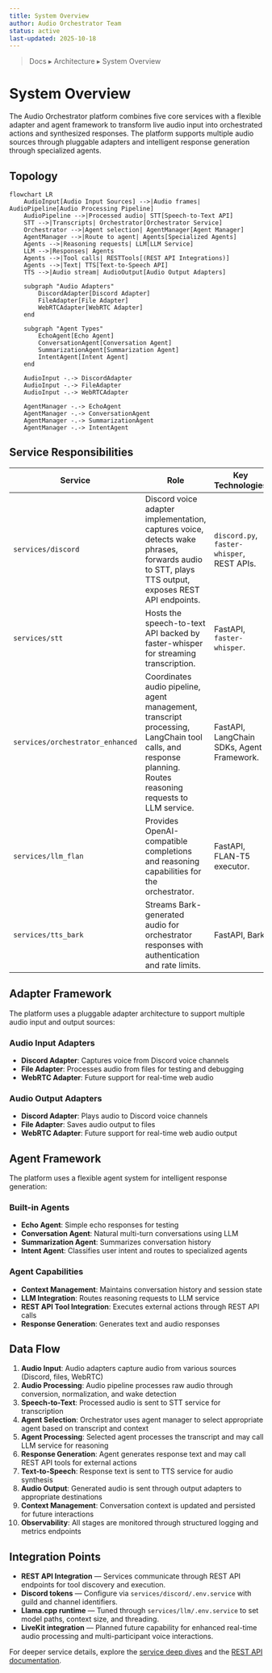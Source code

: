 ```yaml
---
title: System Overview
author: Audio Orchestrator Team
status: active
last-updated: 2025-10-18
---
```


<!-- markdownlint-disable-next-line MD041 -->
> Docs ▸ Architecture ▸ System Overview

# System Overview

<!-- markdownlint-disable MD013 -->
The Audio Orchestrator platform combines five core services with a flexible adapter and agent framework to transform live audio input into orchestrated actions and synthesized responses. The platform supports multiple audio sources through pluggable adapters and intelligent response generation through specialized agents.
<!-- markdownlint-enable MD013 -->

## Topology

```mermaid
flowchart LR
    AudioInput[Audio Input Sources] -->|Audio frames| AudioPipeline[Audio Processing Pipeline]
    AudioPipeline -->|Processed audio| STT[Speech-to-Text API]
    STT -->|Transcripts| Orchestrator[Orchestrator Service]
    Orchestrator -->|Agent selection| AgentManager[Agent Manager]
    AgentManager -->|Route to agent| Agents[Specialized Agents]
    Agents -->|Reasoning requests| LLM[LLM Service]
    LLM -->|Responses| Agents
    Agents -->|Tool calls| RESTTools[(REST API Integrations)]
    Agents -->|Text| TTS[Text-to-Speech API]
    TTS -->|Audio stream| AudioOutput[Audio Output Adapters]

    subgraph "Audio Adapters"
        DiscordAdapter[Discord Adapter]
        FileAdapter[File Adapter]
        WebRTCAdapter[WebRTC Adapter]
    end

    subgraph "Agent Types"
        EchoAgent[Echo Agent]
        ConversationAgent[Conversation Agent]
        SummarizationAgent[Summarization Agent]
        IntentAgent[Intent Agent]
    end

    AudioInput -.-> DiscordAdapter
    AudioInput -.-> FileAdapter
    AudioInput -.-> WebRTCAdapter

    AgentManager -.-> EchoAgent
    AgentManager -.-> ConversationAgent
    AgentManager -.-> SummarizationAgent
    AgentManager -.-> IntentAgent
```

## Service Responsibilities

| Service | Role | Key Technologies |
| --- | --- | --- |
| `services/discord` | Discord voice adapter implementation, captures voice, detects wake phrases, forwards audio to STT, plays TTS output, exposes REST API endpoints. | `discord.py`, `faster-whisper`, REST APIs. |
| `services/stt` | Hosts the speech-to-text API backed by faster-whisper for streaming transcription. | FastAPI, `faster-whisper`. |
| `services/orchestrator_enhanced` | Coordinates audio pipeline, agent management, transcript processing, LangChain tool calls, and response planning. Routes reasoning requests to LLM service. | FastAPI, LangChain SDKs, Agent Framework. |
| `services/llm_flan` | Provides OpenAI-compatible completions and reasoning capabilities for the orchestrator. | FastAPI, FLAN-T5 executor. |
| `services/tts_bark` | Streams Bark-generated audio for orchestrator responses with authentication and rate limits. | FastAPI, Bark. |

## Adapter Framework

The platform uses a pluggable adapter architecture to support multiple audio input and output sources:

### Audio Input Adapters

-  **Discord Adapter**: Captures voice from Discord voice channels
-  **File Adapter**: Processes audio from files for testing and debugging
-  **WebRTC Adapter**: Future support for real-time web audio

### Audio Output Adapters

-  **Discord Adapter**: Plays audio to Discord voice channels
-  **File Adapter**: Saves audio output to files
-  **WebRTC Adapter**: Future support for real-time web audio output

## Agent Framework

The platform uses a flexible agent system for intelligent response generation:

### Built-in Agents

-  **Echo Agent**: Simple echo responses for testing
-  **Conversation Agent**: Natural multi-turn conversations using LLM
-  **Summarization Agent**: Summarizes conversation history
-  **Intent Agent**: Classifies user intent and routes to specialized agents

### Agent Capabilities

-  **Context Management**: Maintains conversation history and session state
-  **LLM Integration**: Routes reasoning requests to LLM service
-  **REST API Tool Integration**: Executes external actions through REST API calls
-  **Response Generation**: Generates text and audio responses

## Data Flow

1.  **Audio Input**: Audio adapters capture audio from various sources (Discord, files, WebRTC)
2.  **Audio Processing**: Audio pipeline processes raw audio through conversion, normalization, and wake detection
3.  **Speech-to-Text**: Processed audio is sent to STT service for transcription
4.  **Agent Selection**: Orchestrator uses agent manager to select appropriate agent based on transcript and context
5.  **Agent Processing**: Selected agent processes the transcript and may call LLM service for reasoning
6.  **Response Generation**: Agent generates response text and may call REST API tools for external actions
7.  **Text-to-Speech**: Response text is sent to TTS service for audio synthesis
8.  **Audio Output**: Generated audio is sent through output adapters to appropriate destinations
9.  **Context Management**: Conversation context is updated and persisted for future interactions
10.  **Observability**: All stages are monitored through structured logging and metrics endpoints

## Integration Points

-  **REST API Integration** — Services communicate through REST API endpoints for tool discovery and execution.
-  **Discord tokens** — Configure via `services/discord/.env.service` with guild and channel identifiers.
-  **Llama.cpp runtime** — Tuned through `services/llm/.env.service` to set model paths, context size, and threading.
-  **LiveKit integration** — Planned future capability for enhanced real-time audio processing and multi-participant voice interactions.

For deeper service details, explore the [service deep dives](service-deep-dives/discord.md) and the [REST API documentation](api/rest-api.md).
